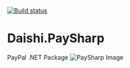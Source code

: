 [![Build status](https://ci.appveyor.com/api/projects/status/fflciv7os94nxl9u?svg=true)](https://ci.appveyor.com/project/daishisystems/daishi-paysharp)
# Daishi.PaySharp
PayPal .NET Package
![PaySharp Image](https://dl.dropboxusercontent.com/u/26042707/PaySharp%20Logo.jpg)